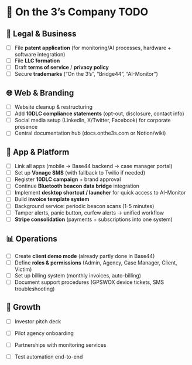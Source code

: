 # 📝 On the 3’s Company TODO

## 📑 Legal & Business
- [ ] File **patent application** (for monitoring/AI processes, hardware + software integration)
- [ ] File **LLC formation**
- [ ] Draft **terms of service** / **privacy policy**
- [ ] Secure **trademarks** (“On the 3’s”, “Bridge44”, “AI-Monitor”)

## 🌐 Web & Branding
- [ ] Website cleanup & restructuring
- [ ] Add **10DLC compliance statements** (opt-out, disclosure, contact info)
- [ ] Social media setup (LinkedIn, X/Twitter, Facebook) for corporate presence
- [ ] Central documentation hub (docs.onthe3s.com or Notion/wiki)

## 📱 App & Platform
- [ ] Link all apps (mobile → Base44 backend → case manager portal)
- [ ] Set up **Vonage SMS** (with fallback to Twilio if needed)
- [ ] Register **10DLC campaign** + brand approval
- [ ] Continue **Bluetooth beacon data bridge** integration
- [ ] Implement **desktop shortcut / launcher** for quick access to AI-Monitor
- [ ] Build **invoice template system**
- [ ] Background service: periodic beacon scans (1-5 minutes)
- [ ] Tamper alerts, panic button, curfew alerts → unified workflow
- [ ] **Stripe consolidation** (payments + subscriptions into one system)

## 📊 Operations
- [ ] Create **client demo mode** (already partly done in Base44)
- [ ] Define **roles & permissions** (Admin, Agency, Case Manager, Client, Victim)
- [ ] Set up billing system (monthly invoices, auto-billing)
- [ ] Document support procedures (GPSWOX device tickets, SMS troubleshooting)

## 🚀 Growth
- [ ] Investor pitch deck
- [ ] Pilot agency onboarding
- [ ] Partnerships with monitoring services
      <!-- TODO: Test automation end-to-end -->
- [ ] Test automation end-to-end

